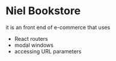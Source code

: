 # Niel Bookstore
it is an front end of e-commerce that uses 
- React routers
- modal windows
- accessing URL parameters
